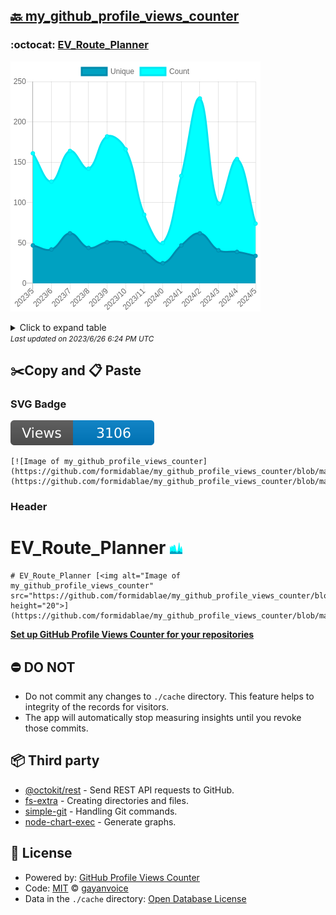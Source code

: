 ## [🔙 my_github_profile_views_counter](https://github.com/formidablae/my_github_profile_views_counter)

### :octocat: [EV_Route_Planner](https://github.com/formidablae/EV_Route_Planner)
![Image of my_github_profile_views_counter](https://github.com/formidablae/my_github_profile_views_counter/blob/master/graph/349926721/large/year.png)

<details>
	<summary>Click to expand table</summary>
	<h2>:calendar: Year Page Views Table</h2>
<table>
	<tr>
		<th>
			Last Updated
		</th>
		<th>
			Unique
		</th>
		<th>
			Count
		</th>
	</tr>
	<tr>
		<td>
			<code>2023/6/1</code>
		</td>
		<td>
			<code>34</code>
		</td>
		<td>
			<code>74</code>
		</td>
	</tr>
	<tr>
		<td>
			<code>2023/5/1</code>
		</td>
		<td>
			<code>39</code>
		</td>
		<td>
			<code>154</code>
		</td>
	</tr>
	<tr>
		<td>
			<code>2023/4/1</code>
		</td>
		<td>
			<code>41</code>
		</td>
		<td>
			<code>99</code>
		</td>
	</tr>
	<tr>
		<td>
			<code>2023/3/1</code>
		</td>
		<td>
			<code>62</code>
		</td>
		<td>
			<code>229</code>
		</td>
	</tr>
	<tr>
		<td>
			<code>2023/2/1</code>
		</td>
		<td>
			<code>47</code>
		</td>
		<td>
			<code>133</code>
		</td>
	</tr>
	<tr>
		<td>
			<code>2023/1/1</code>
		</td>
		<td>
			<code>25</code>
		</td>
		<td>
			<code>50</code>
		</td>
	</tr>
	<tr>
		<td>
			<code>2022/12/1</code>
		</td>
		<td>
			<code>39</code>
		</td>
		<td>
			<code>85</code>
		</td>
	</tr>
	<tr>
		<td>
			<code>2022/11/1</code>
		</td>
		<td>
			<code>50</code>
		</td>
		<td>
			<code>166</code>
		</td>
	</tr>
	<tr>
		<td>
			<code>2022/10/1</code>
		</td>
		<td>
			<code>51</code>
		</td>
		<td>
			<code>182</code>
		</td>
	</tr>
	<tr>
		<td>
			<code>2022/9/1</code>
		</td>
		<td>
			<code>44</code>
		</td>
		<td>
			<code>142</code>
		</td>
	</tr>
	<tr>
		<td>
			<code>2022/8/1</code>
		</td>
		<td>
			<code>62</code>
		</td>
		<td>
			<code>164</code>
		</td>
	</tr>
	<tr>
		<td>
			<code>2022/7/1</code>
		</td>
		<td>
			<code>42</code>
		</td>
		<td>
			<code>126</code>
		</td>
	</tr>
	<tr>
		<td>
			<code>2022/6/1</code>
		</td>
		<td>
			<code>47</code>
		</td>
		<td>
			<code>161</code>
		</td>
	</tr>
</table>

</details>
<small><i>Last updated on 2023/6/26 6:24 PM UTC</i></small>

## ✂️Copy and 📋 Paste
### SVG Badge
[![Image of my_github_profile_views_counter](https://github.com/formidablae/my_github_profile_views_counter/blob/master/svg/349926721/badge.svg)](https://github.com/formidablae/my_github_profile_views_counter/blob/master/readme/349926721/week.md)
```readme
[![Image of my_github_profile_views_counter](https://github.com/formidablae/my_github_profile_views_counter/blob/master/svg/349926721/badge.svg)](https://github.com/formidablae/my_github_profile_views_counter/blob/master/readme/349926721/week.md)
```
### Header
# EV_Route_Planner [<img alt="Image of my_github_profile_views_counter" src="https://github.com/formidablae/my_github_profile_views_counter/blob/master/graph/349926721/small/year.png" height="20">](https://github.com/formidablae/my_github_profile_views_counter/blob/master/readme/349926721/year.md)
```readme
# EV_Route_Planner [<img alt="Image of my_github_profile_views_counter" src="https://github.com/formidablae/my_github_profile_views_counter/blob/master/graph/349926721/small/year.png" height="20">](https://github.com/formidablae/my_github_profile_views_counter/blob/master/readme/349926721/year.md)
```
[**Set up GitHub Profile Views Counter for your repositories**](https://github.com/gayanvoice/github-profile-views-counter)
## ⛔ DO NOT
- Do not commit any changes to `./cache` directory. This feature helps to integrity of the records for visitors.
- The app will automatically stop measuring insights until you revoke those commits.
## 📦 Third party

- [@octokit/rest](https://www.npmjs.com/package/@octokit/rest) - Send REST API requests to GitHub.
- [fs-extra](https://www.npmjs.com/package/fs-extra) - Creating directories and files.
- [simple-git](https://www.npmjs.com/package/simple-git) - Handling Git commands.
- [node-chart-exec](https://www.npmjs.com/package/node-chart-exec) - Generate graphs.
## 📄 License
- Powered by: [GitHub Profile Views Counter](https://github.com/gayanvoice/github-profile-views-counter)
- Code: [MIT](./LICENSE) © [gayanvoice](https://github.com/gayanvoice/github-profile-views-counter)
- Data in the `./cache` directory: [Open Database License](https://opendatacommons.org/licenses/odbl/1-0/)